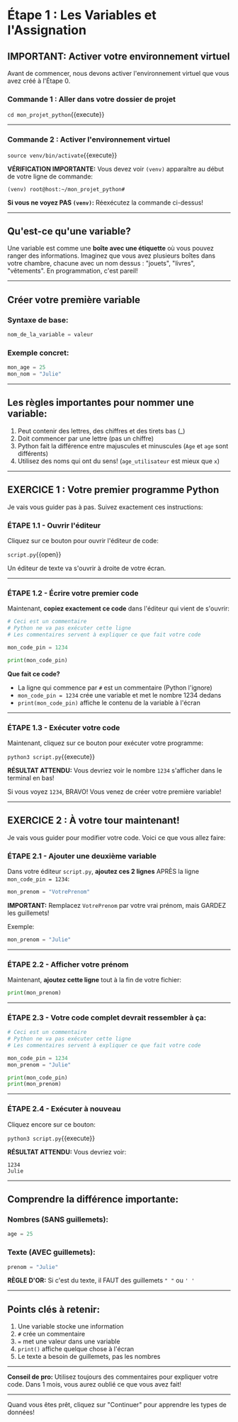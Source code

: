 # Étape 1 : Les Variables et l'Assignation

## IMPORTANT: Activer votre environnement virtuel

Avant de commencer, nous devons activer l'environnement virtuel que vous avez créé à l'Étape 0.

### Commande 1 : Aller dans votre dossier de projet

`cd mon_projet_python`{{execute}}

---

### Commande 2 : Activer l'environnement virtuel

`source venv/bin/activate`{{execute}}

**VÉRIFICATION IMPORTANTE:**
Vous devez voir `(venv)` apparaître au début de votre ligne de commande:

```
(venv) root@host:~/mon_projet_python#
```

**Si vous ne voyez PAS `(venv)`:** Réexécutez la commande ci-dessus!

---

## Qu'est-ce qu'une variable?

Une variable est comme une **boîte avec une étiquette** où vous pouvez ranger des informations. Imaginez que vous avez plusieurs boîtes dans votre chambre, chacune avec un nom dessus : "jouets", "livres", "vêtements". En programmation, c'est pareil!

---

## Créer votre première variable

### Syntaxe de base:
```python
nom_de_la_variable = valeur
```

### Exemple concret:
```python
mon_age = 25
mon_nom = "Julie"
```

---

## Les règles importantes pour nommer une variable:

1. Peut contenir des lettres, des chiffres et des tirets bas (_)
2. Doit commencer par une lettre (pas un chiffre)
3. Python fait la différence entre majuscules et minuscules (`Age` et `age` sont différents)
4. Utilisez des noms qui ont du sens! (`age_utilisateur` est mieux que `x`)

---

## EXERCICE 1 : Votre premier programme Python

Je vais vous guider pas à pas. Suivez exactement ces instructions:

### ÉTAPE 1.1 - Ouvrir l'éditeur

Cliquez sur ce bouton pour ouvrir l'éditeur de code:

`script.py`{{open}}

Un éditeur de texte va s'ouvrir à droite de votre écran.

---

### ÉTAPE 1.2 - Écrire votre premier code

Maintenant, **copiez exactement ce code** dans l'éditeur qui vient de s'ouvrir:

```python
# Ceci est un commentaire
# Python ne va pas exécuter cette ligne
# Les commentaires servent à expliquer ce que fait votre code

mon_code_pin = 1234

print(mon_code_pin)
```

**Que fait ce code?**
- La ligne qui commence par `#` est un commentaire (Python l'ignore)
- `mon_code_pin = 1234` crée une variable et met le nombre 1234 dedans
- `print(mon_code_pin)` affiche le contenu de la variable à l'écran

---

### ÉTAPE 1.3 - Exécuter votre code

Maintenant, cliquez sur ce bouton pour exécuter votre programme:

`python3 script.py`{{execute}}

**RÉSULTAT ATTENDU:**
Vous devriez voir le nombre `1234` s'afficher dans le terminal en bas!

Si vous voyez `1234`, BRAVO! Vous venez de créer votre première variable!

---

## EXERCICE 2 : À votre tour maintenant!

Je vais vous guider pour modifier votre code. Voici ce que vous allez faire:

### ÉTAPE 2.1 - Ajouter une deuxième variable

Dans votre éditeur `script.py`, **ajoutez ces 2 lignes** APRÈS la ligne `mon_code_pin = 1234`:

```python
mon_prenom = "VotrePrenom"
```

**IMPORTANT:** Remplacez `VotrePrenom` par votre vrai prénom, mais GARDEZ les guillemets!

Exemple:
```python
mon_prenom = "Julie"
```

---

### ÉTAPE 2.2 - Afficher votre prénom

Maintenant, **ajoutez cette ligne** tout à la fin de votre fichier:

```python
print(mon_prenom)
```

---

### ÉTAPE 2.3 - Votre code complet devrait ressembler à ça:

```python
# Ceci est un commentaire
# Python ne va pas exécuter cette ligne
# Les commentaires servent à expliquer ce que fait votre code

mon_code_pin = 1234
mon_prenom = "Julie"

print(mon_code_pin)
print(mon_prenom)
```

---

### ÉTAPE 2.4 - Exécuter à nouveau

Cliquez encore sur ce bouton:

`python3 script.py`{{execute}}

**RÉSULTAT ATTENDU:**
Vous devriez voir:
```
1234
Julie
```

---

## Comprendre la différence importante:

### Nombres (SANS guillemets):
```python
age = 25
```

### Texte (AVEC guillemets):
```python
prenom = "Julie"
```

**RÈGLE D'OR:** Si c'est du texte, il FAUT des guillemets `" "` ou `' '`

---

## Points clés à retenir:

1. Une variable stocke une information
2. `#` crée un commentaire
3. `=` met une valeur dans une variable
4. `print()` affiche quelque chose à l'écran
5. Le texte a besoin de guillemets, pas les nombres

---

**Conseil de pro:** Utilisez toujours des commentaires pour expliquer votre code. Dans 1 mois, vous aurez oublié ce que vous avez fait!

---

Quand vous êtes prêt, cliquez sur "Continuer" pour apprendre les types de données!
